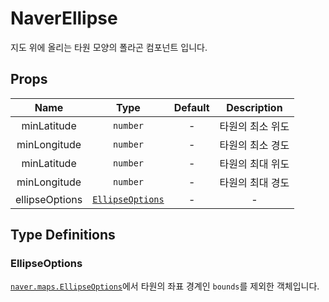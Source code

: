 # NaverEllipse

지도 위에 올리는 타원 모양의 폴라곤 컴포넌트 입니다.

## Props

| Name        |      Type      |  Default | Description |
| :-----------: | :-----------: | :-----------: | :-----------: |
| minLatitude      | `number`                    | -      | 타원의 최소 위도 |
| minLongitude      | `number`                    | -      | 타원의 최소 경도 |
| minLatitude      | `number`                    | -      | 타원의 최대 위도 |
| minLongitude      | `number`                    | -      | 타원의 최대 경도 |
| ellipseOptions      | [`EllipseOptions`](#ellipseoptions) | -      | - |


## Type Definitions

### EllipseOptions
[`naver.maps.EllipseOptions`](https://navermaps.github.io/maps.js.ncp/docs/naver.maps.Ellipse.html#~EllipseOptions)에서 타원의 좌표 경계인 `bounds`를 제외한 객체입니다.


